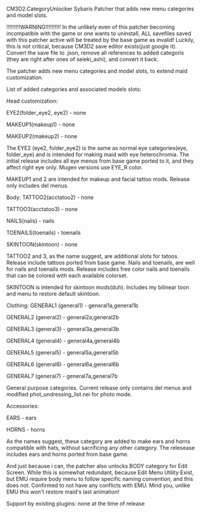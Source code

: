 CM3D2.CategoryUnlocker
Sybaris Patcher that adds new menu categories and model slots.


!!!!!!!!!WARNING!!!!!!!!!!
In the unlikely even of this patcher becoming incompatible with the game or one wants to uninstall, ALL savefiles saved with this patcher active will be treated by the base game as invalid!
Luckily, this is not critical, because CM3D2 save editor exists(just google it). Convert the save file to .json, remove all references to added categoris (they are right after ones of seieki_ashi), and convert it back.


The patcher adds new menu categories and model slots, to extend maid customization.

List of added categories and associated models slots:

Head customization:

EYE2(folder_eye2, eye2) - none

MAKEUP1(makeup1) - none

MAKEUP2(makeup2) - none

The EYE2 (eye2, folder_eye2) is the same as normal eye categories(eye, folder_eye) and is intended for making maid with eye heterochromia. The initial release includes all eye menus from base game ported to it, and they affect right eye only. Mugen versions use EYE_R color.

MAKEUP1 and 2  are intended for makeup and facial tattoo mods. Release only includes del menus.

Body:
TATTOO2(acctatoo2) - none

TATTOO3(acctatoo3) - none

NAILS(nails) - nails

TOENAILS(toenails) - toenails

SKINTOON(skintoon) - none
    
TATTOO2 and 3, as the name suggest, are additional slots for tatoos. Release include tattoos ported from base game.
Nails and toenails, are well for nails and toenails mods. Release includes free color nails and toenails that can be colored with each available colorset.

SKINTOON is intended for skintoon mods(duh). Includes my bilinear toon and menu to restore default skintoon.

Clothing:
GENERAL1 (general1) - general1a,general1b

GENERAL2 (general2) - general2a,general2b

GENERAL3 (general3) - general3a,general3b

GENERAL4 (general4) - general4a,general4b

GENERAL5 (general5) - general5a,general5b

GENERAL6 (general6) - general6a,general6b

GENERAL7 (general7) - general7a,general7b
    
General purpose categories. Current release only contains del menus and modified phot_undressing_list.nei for photo mode.

Accessories:

EARS - ears

HORNS - horns

As the names suggest, these category are added to make ears and horns compatible with hats, without sacrificing any other category. The relesease includes ears and horns ported from base game.

And just because i can, the patcher also unlocks BODY category for Edit Screen. While this is somewhat redundant, because Edit Menu Utility Exist, but EMU require body menu to follow specific naming convention, and this does not.
Confirmed to not have any conflicts with EMU. Mind you, unlike EMU this won't restore maid's last animation!

Support by existing plugins:
none at the time of release
